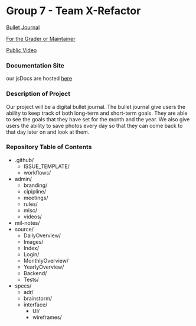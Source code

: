 # Group 7 - Team X-Refactor

[Bullet Journal](https://dsuzuki126.github.io/CSE112-SP22-TeamXRefactor/source/Login/Login.html)

[For the Grader or Maintainer](https://youtu.be/sFj14Ei1f84)

[Public Video]( https://youtu.be/MQPBY-3XgLM)

### Documentation Site
our jsDocs are hosted [here](https://dsuzuki126.github.io/jsDocs/)

### Description of Project

Our project will be a digital bullet journal. The bullet journal give users the ability to keep track of both long-term and short-term goals. They are able to see the goals that they have set for the month and the year. We also give users the ability to save photos every day so that they can come back to that day later on and look at them. 

### Repository Table of Contents
- .github/
  - ISSUE_TEMPLATE/
  - workflows/
- admin/
  - branding/
  - cipipline/
  - meetings/
  - rules/
  - misc/
  - videos/
- mil-notes/
- source/
  - DailyOverview/
  - Images/
  - Index/
  - Login/
  - MonthlyOverview/
  - YearlyOverview/
  - Backend/
  - Tests/
- specs/
  - adr/
  - brainstorm/
  - interface/
    - UI/
    - wireframes/
